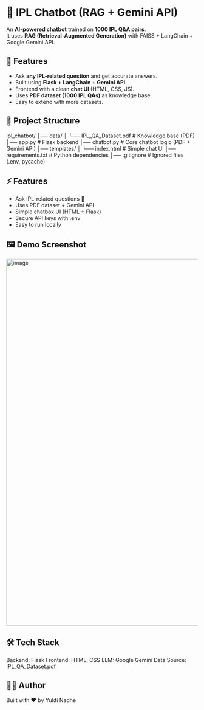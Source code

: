 # 🏏 IPL Chatbot (RAG + Gemini API)

An **AI-powered chatbot** trained on **1000 IPL Q&A pairs**.  
It uses **RAG (Retrieval-Augmented Generation)** with FAISS + LangChain + Google Gemini API.

## 🚀 Features
- Ask **any IPL-related question** and get accurate answers.
- Built using **Flask + LangChain + Gemini API**.
- Frontend with a clean **chat UI** (HTML, CSS, JS).
- Uses **PDF dataset (1000 IPL QAs)** as knowledge base.
- Easy to extend with more datasets.

## 📂 Project Structure

ipl_chatbot/
│── data/
│ └── IPL_QA_Dataset.pdf # Knowledge base (PDF)
│── app.py # Flask backend
│── chatbot.py # Core chatbot logic (PDF + Gemini API)
│── templates/
│ └── index.html # Simple chat UI
│── requirements.txt # Python dependencies
│── .gitignore # Ignored files (.env, pycache)

## ⚡ Features

- Ask IPL-related questions 🏏
- Uses PDF dataset + Gemini API
- Simple chatbox UI (HTML + Flask)
- Secure API keys with .env
- Easy to run locally

## 🖼️ Demo Screenshot
<img width="1915" height="965" alt="image" src="https://github.com/user-attachments/assets/c036c917-e6e6-4bf5-9d12-986bc80c2d82" />

## 🛠️ Tech Stack
Backend: Flask
Frontend: HTML, CSS
LLM: Google Gemini
Data Source: IPL_QA_Dataset.pdf

## 👨‍💻 Author

Built with ❤️ by Yukti Nadhe
